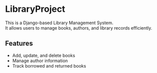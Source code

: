 # LibraryProject

This is a Django-based Library Management System.  
It allows users to manage books, authors, and library records efficiently.

## Features
- Add, update, and delete books
- Manage author information
- Track borrowed and returned books

